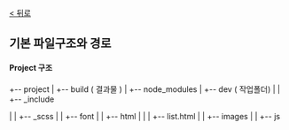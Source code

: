 
[ < 뒤로](https://github.com/netfolder/netfolder.github.io/tree/master/p_guide)
## 기본 파일구조와 경로


#### Project 구조


 +-- project
 | +-- build ( 결과물 ) 
 | +-- node_modules
 | +-- dev ( 작업폴더)
 | | +-- _include 
 
 | | +-- _scss
 | | +-- font
 | | +-- html
 | | | +-- list.html
 | | +-- images
 | | +-- js

